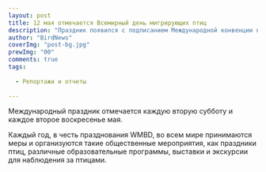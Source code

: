 ```yaml
---
layout: post
title: 12 мая отмечается Всемирный день мигрирующих птиц‍
description: "Праздник появился с подписанием Международной конвенции по охране птиц в 1906 году."
author: "BirdNews"
coverImg: "post-bg.jpg"
prewImg: "00"
comments: true
tags:
 
  - Репортажи и отчеты
 
---
```


Международный праздник отмечается каждую вторую субботу и каждое второе воскресенье мая. 

Каждый год, в честь празднования WMBD, во всем мире принимаются меры и организуются такие общественные мероприятия, как праздники птиц, различные образовательные программы, выставки и экскурсии для наблюдения за птицами.